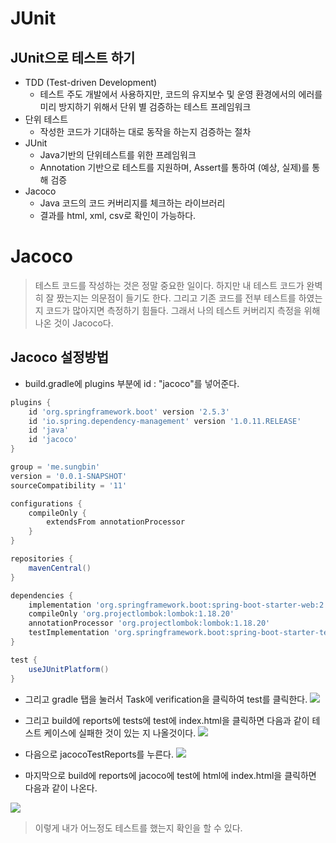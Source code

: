 # JUnit

## JUnit으로 테스트 하기

  * TDD (Test-driven Development)
    - 테스트 주도 개발에서 사용하지만, 코드의 유지보수 및 운영 환경에서의 에러를 미리 방지하기 위해서 단위 별 검증하는 테스트 프레임워크
  * 단위 테스트
    - 작성한 코드가 기대하는 대로 동작을 하는지 검증하는 절차
  * JUnit
    - Java기반의 단위테스트를 위한 프레임워크
    - Annotation 기반으로 테스트를 지원하며, Assert를 통하여 (예상, 실제)를 통해 검증
  * Jacoco
    - Java 코드의 코드 커버리지를 체크하는 라이브러리
    - 결과를 html, xml, csv로 확인이 가능하다.

# Jacoco

> 테스트 코드를 작성하는 것은 정말 중요한 일이다.
> 하지만 내 테스트 코드가 완벽히 잘 짰는지는 의문점이 들기도 한다.
> 그리고 기존 코드를 전부 테스트를 하였는지 코드가 많아지면 측정하기 힘들다.
> 그래서 나의 테스트 커버리지 측정을 위해 나온 것이 Jacoco다.

## Jacoco 설정방법

* build.gradle에 plugins 부분에 id : "jacoco"를 넣어준다.
``` gradle
plugins {
    id 'org.springframework.boot' version '2.5.3'
    id 'io.spring.dependency-management' version '1.0.11.RELEASE'
    id 'java'
    id 'jacoco'
}

group = 'me.sungbin'
version = '0.0.1-SNAPSHOT'
sourceCompatibility = '11'

configurations {
    compileOnly {
        extendsFrom annotationProcessor
    }
}

repositories {
    mavenCentral()
}

dependencies {
    implementation 'org.springframework.boot:spring-boot-starter-web:2.5.3'
    compileOnly 'org.projectlombok:lombok:1.18.20'
    annotationProcessor 'org.projectlombok:lombok:1.18.20'
    testImplementation 'org.springframework.boot:spring-boot-starter-test:2.5.3'
}

test {
    useJUnitPlatform()
}

```

* 그리고 gradle 탭을 눌러서 Task에 verification을 클릭하여 test를 클릭한다.
![](https://images.velog.io/images/ysb05222/post/bc003283-b45e-4e92-a647-c6d4b79baa3a/%E1%84%89%E1%85%B3%E1%84%8F%E1%85%B3%E1%84%85%E1%85%B5%E1%86%AB%E1%84%89%E1%85%A3%E1%86%BA%202021-08-14%20%E1%84%8B%E1%85%A9%E1%84%92%E1%85%AE%206.34.12.png)

* 그리고 build에 reports에 tests에 test에 index.html을 클릭하면 다음과 같이 테스트 케이스에 실패한 것이 있는 지 나올것이다.
![](https://images.velog.io/images/ysb05222/post/6dd5cb9f-1f97-4b16-880e-53c050a7a76a/%E1%84%89%E1%85%B3%E1%84%8F%E1%85%B3%E1%84%85%E1%85%B5%E1%86%AB%E1%84%89%E1%85%A3%E1%86%BA%202021-08-14%20%E1%84%8B%E1%85%A9%E1%84%92%E1%85%AE%206.28.52.png)

* 다음으로 jacocoTestReports를 누른다.
![](https://images.velog.io/images/ysb05222/post/52429ec2-f77a-4ffc-a71a-deb3a1179bc7/%E1%84%89%E1%85%B3%E1%84%8F%E1%85%B3%E1%84%85%E1%85%B5%E1%86%AB%E1%84%89%E1%85%A3%E1%86%BA%202021-08-14%20%E1%84%8B%E1%85%A9%E1%84%92%E1%85%AE%206.37.18.png)

* 마지막으로 build에 reports에 jacoco에 test에 html에 index.html을 클릭하면 다음과 같이 나온다.

![](https://images.velog.io/images/ysb05222/post/0cf923da-44d1-4718-b748-9dc7a0521fd5/%E1%84%89%E1%85%B3%E1%84%8F%E1%85%B3%E1%84%85%E1%85%B5%E1%86%AB%E1%84%89%E1%85%A3%E1%86%BA%202021-08-14%20%E1%84%8B%E1%85%A9%E1%84%92%E1%85%AE%206.30.02.png)

> 이렇게 내가 어느정도 테스트를 했는지 확인을 할 수 있다.

